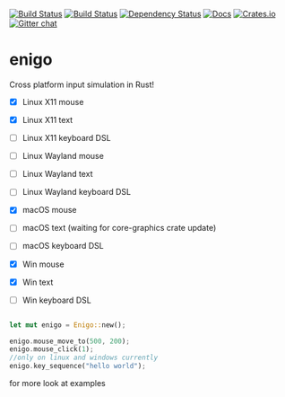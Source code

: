 [![Build Status](https://travis-ci.org/enigo-rs/enigo.svg?branch=master)](https://travis-ci.org/enigo-rs/enigo)
[![Build Status](https://ci.appveyor.com/api/projects/status/github/pythoneer/enigo)](https://ci.appveyor.com/project/pythoneer/enigo)
[![Dependency Status](https://dependencyci.com/github/pythoneer/enigo/badge)](https://dependencyci.com/github/pythoneer/enigo)
[![Docs](https://docs.rs/enigo/badge.svg)](https://docs.rs/enigo)
[![Crates.io](https://img.shields.io/crates/v/enigo.svg)](https://crates.io/crates/enigo)
[![Gitter chat](https://badges.gitter.im/gitterHQ/gitter.png)](https://gitter.im/enigo-rs/Lobby)


# enigo
Cross platform input simulation in Rust!

- [x] Linux X11 mouse
- [x] Linux X11 text
- [ ] Linux X11 keyboard DSL
- [ ] Linux Wayland mouse
- [ ] Linux Wayland text
- [ ] Linux Wayland keyboard DSL
- [x] macOS mouse
- [ ] macOS text (waiting for core-graphics crate update)
- [ ] macOS keyboard DSL
- [x] Win mouse
- [x] Win text
- [ ] Win keyboard DSL


```Rust

let mut enigo = Enigo::new();

enigo.mouse_move_to(500, 200);
enigo.mouse_click(1);
//only on linux and windows currently
enigo.key_sequence("hello world");

```

for more look at examples
